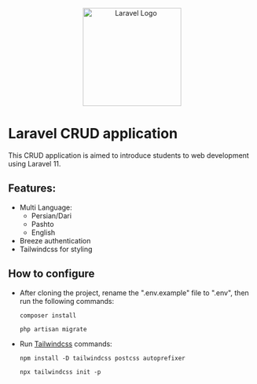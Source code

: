<p align="center"><a href="https://laravel.com" target="_blank"><img src="https://raw.githubusercontent.com/laravel/art/master/logo-lockup/5%20SVG/2%20CMYK/1%20Full%20Color/laravel-logolockup-cmyk-red.svg" width="200" alt="Laravel Logo"></a></p>

# Laravel CRUD application
This CRUD application is aimed to introduce students to web development using Laravel 11.
## Features:
 - Multi Language:
   - Persian/Dari
   - Pashto
   - English
 - Breeze authentication
 - Tailwindcss for styling

 ## How to configure
 - After cloning the project, rename the ".env.example" file to ".env", then run the following commands:

    ```
    composer install
    ```
    ```
    php artisan migrate
    ```
 - Run <a href="https://tailwindcss.com/docs/guides/laravel"> Tailwindcss</a> commands:

    ```
    npm install -D tailwindcss postcss autoprefixer
    ```
    ```
    npx tailwindcss init -p
    ```